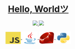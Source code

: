 
<a href="https://github.com/SrPinheiro">
<div align="center">
 <h1>Hello, World⁠ツ</h1>


<img height="160em" src="https://github-readme-stats.vercel.app/api?username=lariissarodrigues&show_icons=true&theme=github_dark&count_private=true"/>
<img height="160em" src="https://github-readme-stats.vercel.app/api/top-langs/?username=lariissarodrigues&layout=compact&exclude_repo=Jupyter-notebooks&theme=github_dark"/>

  <div align="center" style="display: inline_block"><br>
   
  <img align="center" alt="Js" height="40" width="50" src="https://raw.githubusercontent.com/devicons/devicon/master/icons/javascript/javascript-original.svg" title = JavaScript> 
   
  <img align="center" alt="Java" height="40" width="50" src="https://raw.githubusercontent.com/devicons/devicon/master/icons/java/java-original.svg" title = "Java">
  
  <img align="center" alt="Ruby" height="40" width="50" src="https://raw.githubusercontent.com/devicons/devicon/master/icons/ruby/ruby-original.svg" title = "Ruby">
  <img align="center" alt="Python" height="40" width="50" src="https://raw.githubusercontent.com/devicons/devicon/master/icons/python/python-original.svg" title = "Python">
  
 

